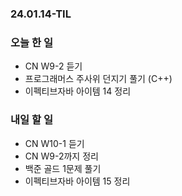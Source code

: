 ### 24.01.14-TIL
### 오늘 한 일
- CN W9-2 듣기
- 프로그래머스 주사위 던지기 풀기 (C++)
- 이펙티브자바 아이템 14 정리

### 내일 할 일
- CN W10-1 듣기
- CN W9-2까지 정리
- 백준 골드 1문제 풀기
- 이펙티브자바 아이템 15 정리
